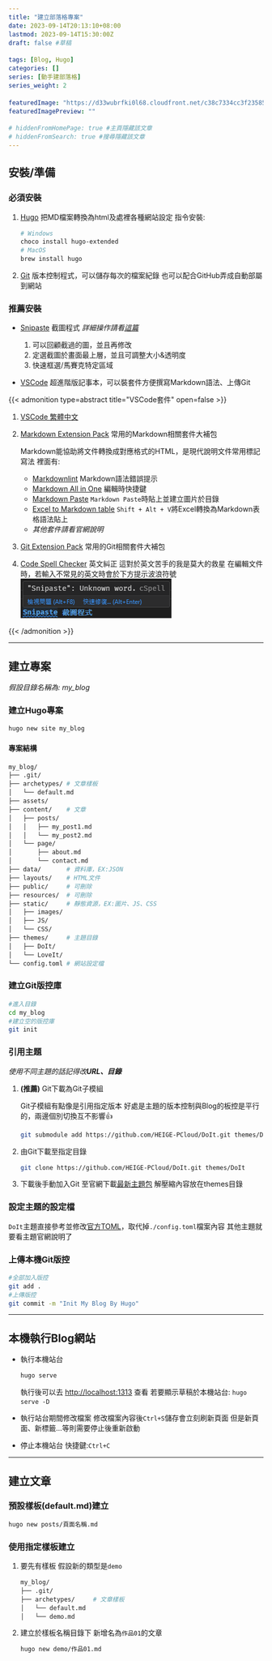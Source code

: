 ```yaml
---
title: "建立部落格專案"
date: 2023-09-14T20:13:10+08:00
lastmod: 2023-09-14T15:30:00Z
draft: false #草稿

tags: [Blog, Hugo]
categories: []
series: [動手建部落格]
series_weight: 2

featuredImage: "https://d33wubrfki0l68.cloudfront.net/c38c7334cc3f23585738e40334284fddcaf03d5e/2e17c/images/hugo-logo-wide.svg"
featuredImagePreview: ""

# hiddenFromHomePage: true #主頁隱藏該文章
# hiddenFromSearch: true #搜尋隱藏該文章
---
```


<!-- ## 前言 -->

## 安裝/準備

### 必須安裝

1. [Hugo](https://gohugo.io/installation/)
    把MD檔案轉換為html及處裡各種網站設定
    指令安裝:
    ```bash
    # Windows
    choco install hugo-extended
    # MacOS
    brew install hugo
    ```

2. [Git](https://git-scm.com/downloads)
版本控制程式，可以儲存每次的檔案紀錄
也可以配合GitHub弄成自動部屬到網站

### 推薦安裝

* [Snipaste](https://zh.snipaste.com/download.html) 截圖程式
*詳細操作請看[這篇](../snipaste_截圖程式)*
  1. 可以回顧截過的圖，並且再修改
  2. 定選截圖於畫面最上層，並且可調整大小&透明度
  3. 快速框選/馬賽克特定區域

* [VSCode](https://code.visualstudio.com/download)
    超進階版記事本，可以裝套件方便撰寫Markdown語法、上傳Git

{{< admonition type=abstract title="VSCode套件" open=false >}}

1. [VSCode 繁體中文](https://marketplace.visualstudio.com/items?itemName=MS-CEINTL.vscode-language-pack-zh-hant)
2. [Markdown Extension Pack]() 常用的Markdown相關套件大補包

    Markdown能協助將文件轉換成對應格式的HTML，是現代說明文件常用標記寫法
    裡面有:

    * [Markdownlint](https://marketplace.visualstudio.com/items?itemName=DavidAnson.vscode-markdownlint) Markdown語法錯誤提示
    * [Markdown All in One](https://marketplace.visualstudio.com/items?itemName=yzhang.markdown-all-in-one) 編輯時快捷鍵
    * [Markdown Paste](https://marketplace.visualstudio.com/items?itemName=telesoho.vscode-markdown-paste-image) `Markdown Paste`時貼上並建立圖片於目錄
    * [Excel to Markdown table](https://marketplace.visualstudio.com/items?itemName=csholmq.excel-to-markdown-table) `Shift + Alt + V`將Excel轉換為Markdown表格語法貼上
    * *其他套件請看官網說明*

3. [Git Extension Pack](https://marketplace.visualstudio.com/items?itemName=doggy8088.git-extension-pack) 常用的Git相關套件大補包

4. [Code Spell Checker](https://marketplace.visualstudio.com/items?itemName=streetsidesoftware.code-spell-checker) 英文糾正
這對於英文苦手的我是莫大的救星
在編輯文件時，若輸入不常見的英文時會於下方提示波浪符號
![Markdown_Paste](/20230917001004_Markdown_Paste.png)

{{< /admonition >}}

---

## 建立專案

*假設目錄名稱為: my_blog*

### 建立Hugo專案

```bash
hugo new site my_blog
```

#### 專案結構

```bash
my_blog/
├── .git/
├── archetypes/ # 文章樣板
│   └── default.md  
├── assets/
├── content/    # 文章
│   ├── posts/
│   │   ├── my_post1.md
│   │   └── my_post2.md
│   └── page/
│       ├── about.md
│       └── contact.md
├── data/       # 資料庫，EX:JSON
├── layouts/    # HTML文件
├── public/     # 可刪除
├── resources/  # 可刪除
├── static/     # 靜態資源，EX:圖片、JS、CSS
│   ├── images/
│   ├── JS/
│   └── CSS/
├── themes/     # 主題目錄
│   ├── DoIt/
│   └── LoveIt/
└── config.toml # 網站設定檔
```

### 建立Git版控庫

```bash
#進入目錄
cd my_blog
#建立空的版控庫
git init
```

### 引用主題 

*使用不同主題的話記得改**URL、目錄***

1. **(推薦)** Git下載為Git子模組

    Git子模組有點像是引用指定版本
    好處是主題的版本控制與Blog的板控是平行的，兩邊個別切換互不影響👍

    ```bash
    git submodule add https://github.com/HEIGE-PCloud/DoIt.git themes/DoIt
    ```

 2. 由Git下載至指定目錄

    ```bash
    git clone https://github.com/HEIGE-PCloud/DoIt.git themes/DoIt
    ```

 3. 下載後手動加入Git
    至官網下載[最新主題包](https://github.com/HEIGE-PCloud/DoIt/releases)
    解壓縮內容放在themes目錄

### 設定主題的設定檔

`DoIt`主題直接參考並修改[官方TOML](https://hugodoit.pages.dev/zh-cn/theme-documentation-basics/#site-configuration)，取代掉`./config.toml`檔案內容
其他主題就要看主題官網說明了

### 上傳本機Git版控

```bash
#全部加入版控
git add .
#上傳版控
git commit -m "Init My Blog By Hugo"
```

---

## 本機執行Blog網站

* 執行本機站台

    ```bash
    hugo serve
    ```

    執行後可以去 [http://localhost:1313](http://localhost:1313) 查看
    若要顯示草稿於本機站台: `hugo serve -D`

* 執行站台期間修改檔案
    修改檔案內容後`Ctrl+S`儲存會立刻刷新頁面
    但是新頁面、新標籤...等則需要停止後重新啟動

* 停止本機站台
    快捷鍵:`Ctrl+C`

---

## 建立文章

### 預設樣板(default.md)建立

```bash
hugo new posts/頁面名稱.md
```

### 使用指定樣板建立

1. 要先有樣板
    假設新的類型是`demo`

    ```bash
    my_blog/
    ├── .git/
    ├── archetypes/     # 文章樣板
    │   └── default.md  
    │   └── demo.md  
    ```

2. 建立於樣板名稱目錄下
    新增名為`作品01`的文章

    ```bash
    hugo new demo/作品01.md
    ```
